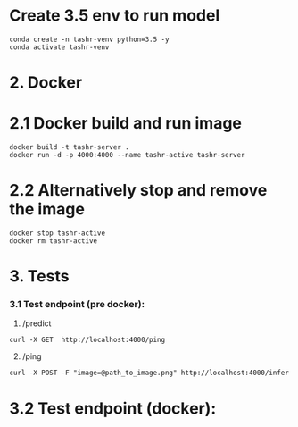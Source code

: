 # Create 3.5 env to run model
```
conda create -n tashr-venv python=3.5 -y
conda activate tashr-venv
```

# 2. Docker 
# 2.1 Docker build and run image
```
docker build -t tashr-server .
docker run -d -p 4000:4000 --name tashr-active tashr-server
```
# 2.2 Alternatively stop and remove the image
```
docker stop tashr-active 
docker rm tashr-active
```
# 3. Tests
### 3.1 Test endpoint (pre docker):
1. /predict
```
curl -X GET  http://localhost:4000/ping
```

2. /ping
```
curl -X POST -F "image=@path_to_image.png" http://localhost:4000/infer
```


# 3.2 Test endpoint (docker):
